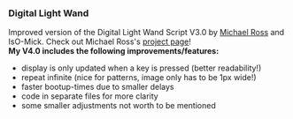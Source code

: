 ### Digital Light Wand
Improved version of the Digital Light Wand Script V3.0 by <a href="http://mrossphoto.com/digital-light-wand/">Michael Ross</a> and IsO-Mick.
Check out Michael Ross's <a href="http://mrossphoto.com/digital-light-wand/">project page</a>!
</br>
**My V4.0 includes the following improvements/features:**

* display is only updated when a key is pressed (better readability!)
* repeat infinite (nice for patterns, image only has to be 1px wide!)
* faster bootup-times due to smaller delays
* code in separate files for more clarity
* some smaller adjustments not worth to be mentioned